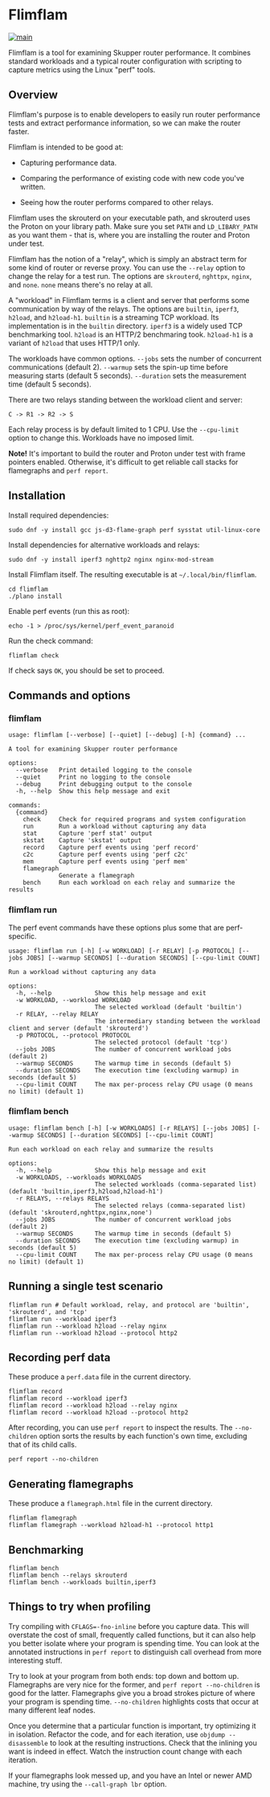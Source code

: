 # Flimflam

[![main](https://github.com/ssorj/flimflam/actions/workflows/main.yaml/badge.svg)](https://github.com/ssorj/flimflam/actions/workflows/main.yaml)

Flimflam is a tool for examining Skupper router performance.  It
combines standard workloads and a typical router configuration with
scripting to capture metrics using the Linux "perf" tools.

## Overview

Flimflam's purpose is to enable developers to easily run router
performance tests and extract performance information, so we can make
the router faster.

Flimflam is intended to be good at:

* Capturing performance data.

* Comparing the performance of existing code with new code you've
  written.

* Seeing how the router performs compared to other relays.

Flimflam uses the skrouterd on your executable path, and skrouterd
uses the Proton on your library path.  Make sure you set `PATH` and
`LD_LIBARY_PATH` as you want them - that is, where you are installing
the router and Proton under test.

Flimflam has the notion of a "relay", which is simply an abstract term
for some kind of router or reverse proxy.  You can use the `--relay`
option to change the relay for a test run.  The options are
`skrouterd`, `nghttpx`, `nginx`, and `none`.  `none` means there's no
relay at all.

A "workload" in Flimflam terms is a client and server that performs
some communication by way of the relays.  The options are `builtin`,
`iperf3`, `h2load`, and `h2load-h1`.  `builtin` is a streaming TCP
workload.  Its implementation is in the `builtin` directory.  `iperf3`
is a widely used TCP benchmarking tool.  `h2load` is an HTTP/2
benchmaring took.  `h2load-h1` is a variant of `h2load` that uses
HTTP/1 only.

The workloads have common options.  `--jobs` sets the number of
concurrent communications (default 2).  `--warmup` sets the spin-up
time before measuring starts (default 5 seconds).  `--duration` sets
the measurement time (default 5 seconds).

There are two relays standing between the workload client and server:

~~~
C -> R1 -> R2 -> S
~~~

Each relay process is by default limited to 1 CPU.  Use the
`--cpu-limit` option to change this.  Workloads have no imposed limit.

**Note!** It's important to build the router and Proton under test
with frame pointers enabled.  Otherwise, it's difficult to get
reliable call stacks for flamegraphs and `perf report`.

## Installation

Install required dependencies:

    sudo dnf -y install gcc js-d3-flame-graph perf sysstat util-linux-core

Install dependencies for alternative workloads and relays:

    sudo dnf -y install iperf3 nghttp2 nginx nginx-mod-stream

Install Flimflam itself.  The resulting executable is at
`~/.local/bin/flimflam`.

    cd flimflam
    ./plano install

Enable perf events (run this as root):

    echo -1 > /proc/sys/kernel/perf_event_paranoid

Run the check command:

    flimflam check

If check says `OK`, you should be set to proceed.

## Commands and options

### flimflam

~~~
usage: flimflam [--verbose] [--quiet] [--debug] [-h] {command} ...

A tool for examining Skupper router performance

options:
  --verbose   Print detailed logging to the console
  --quiet     Print no logging to the console
  --debug     Print debugging output to the console
  -h, --help  Show this help message and exit

commands:
  {command}
    check     Check for required programs and system configuration
    run       Run a workload without capturing any data
    stat      Capture 'perf stat' output
    skstat    Capture 'skstat' output
    record    Capture perf events using 'perf record'
    c2c       Capture perf events using 'perf c2c'
    mem       Capture perf events using 'perf mem'
    flamegraph
              Generate a flamegraph
    bench     Run each workload on each relay and summarize the results
~~~

### flimflam run

The perf event commands have these options plus some that are
perf-specific.

~~~
usage: flimflam run [-h] [-w WORKLOAD] [-r RELAY] [-p PROTOCOL] [--jobs JOBS] [--warmup SECONDS] [--duration SECONDS] [--cpu-limit COUNT]

Run a workload without capturing any data

options:
  -h, --help            Show this help message and exit
  -w WORKLOAD, --workload WORKLOAD
                        The selected workload (default 'builtin')
  -r RELAY, --relay RELAY
                        The intermediary standing between the workload client and server (default 'skrouterd')
  -p PROTOCOL, --protocol PROTOCOL
                        The selected protocol (default 'tcp')
  --jobs JOBS           The number of concurrent workload jobs (default 2)
  --warmup SECONDS      The warmup time in seconds (default 5)
  --duration SECONDS    The execution time (excluding warmup) in seconds (default 5)
  --cpu-limit COUNT     The max per-process relay CPU usage (0 means no limit) (default 1)
~~~

### flimflam bench

~~~
usage: flimflam bench [-h] [-w WORKLOADS] [-r RELAYS] [--jobs JOBS] [--warmup SECONDS] [--duration SECONDS] [--cpu-limit COUNT]

Run each workload on each relay and summarize the results

options:
  -h, --help            Show this help message and exit
  -w WORKLOADS, --workloads WORKLOADS
                        The selected workloads (comma-separated list) (default 'builtin,iperf3,h2load,h2load-h1')
  -r RELAYS, --relays RELAYS
                        The selected relays (comma-separated list) (default 'skrouterd,nghttpx,nginx,none')
  --jobs JOBS           The number of concurrent workload jobs (default 2)
  --warmup SECONDS      The warmup time in seconds (default 5)
  --duration SECONDS    The execution time (excluding warmup) in seconds (default 5)
  --cpu-limit COUNT     The max per-process relay CPU usage (0 means no limit) (default 1)
~~~

## Running a single test scenario

    flimflam run # Default workload, relay, and protocol are 'builtin', 'skrouterd', and 'tcp'
    flimflam run --workload iperf3
    flimflam run --workload h2load --relay nginx
    flimflam run --workload h2load --protocol http2

## Recording perf data

These produce a `perf.data` file in the current directory.

    flimflam record
    flimflam record --workload iperf3
    flimflam record --workload h2load --relay nginx
    flimflam record --workload h2load --protocol http2

After recording, you can use `perf report` to inspect the results.
The `--no-children` option sorts the results by each function's own
time, excluding that of its child calls.

    perf report --no-children

## Generating flamegraphs

These produce a `flamegraph.html` file in the current directory.

    flimflam flamegraph
    flimflam flamegraph --workload h2load-h1 --protocol http1

## Benchmarking

    flimflam bench
    flimflam bench --relays skrouterd
    flimflam bench --workloads builtin,iperf3

## Things to try when profiling

Try compiling with `CFLAGS=-fno-inline` before you capture data.  This
will overstate the cost of small, frequently called functions, but it
can also help you better isolate where your program is spending time.
You can look at the annotated instructions in `perf report` to
distinguish call overhead from more interesting stuff.

Try to look at your program from both ends: top down and bottom up.
Flamegraphs are very nice for the former, and `perf report
--no-children` is good for the latter.  Flamegraphs give you a broad
strokes picture of where your program is spending time.
`--no-children` highlights costs that occur at many different leaf
nodes.

Once you determine that a particular function is important, try
optimizing it in isolation.  Refactor the code, and for each
iteration, use `objdump --disassemble` to look at the resulting
instructions.  Check that the inlining you want is indeed in effect.
Watch the instruction count change with each iteration.

If your flamegraphs look messed up, and you have an Intel or newer AMD
machine, try using the `--call-graph lbr` option.
